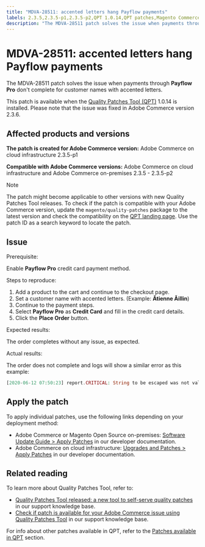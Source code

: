 ```yaml
---
title: "MDVA-28511: accented letters hang Payflow payments"
labels: 2.3.5,2.3.5-p1,2.3.5-p2,QPT 1.0.14,QPT patches,Magento Commerce,Magento Commerce Cloud,Quality Patches Tool,PayFlow Pro,accented letters,customer name,payment,on-premises,cloud infrastructure
description: "The MDVA-28511 patch solves the issue when payments through **Payflow Pro** don't complete for customer names with accented letters."
---
```


# MDVA-28511: accented letters hang Payflow payments

The MDVA-28511 patch solves the issue when payments through **Payflow Pro** don't complete for customer names with accented letters.

This patch is available when the [Quality Patches Tool (QPT)](https://devdocs.magento.com/guides/v2.4/comp-mgr/patching.html#mqp) 1.0.14 is installed. Please note that the issue was fixed in Adobe Commerce version 2.3.6.

## Affected products and versions

 **The patch is created for Adobe Commerce version:** Adobe Commerce on cloud infrastructure 2.3.5-p1

 **Compatible with Adobe Commerce versions:** Adobe Commerce on cloud infrastructure and Adobe Commerce on-premises 2.3.5 - 2.3.5-p2

>[!NOTE]
>
>The patch might become applicable to other versions with new Quality Patches Tool releases. To check if the patch is compatible with your Adobe Commerce version, update the `magento/quality-patches` package to the latest version and check the compatibility on the [QPT landing page](https://devdocs.magento.com/quality-patches/tool.html#patch-grid). Use the patch ID as a search keyword to locate the patch.

## Issue

 <span class="wysiwyg-underline">Prerequisite</span>:

Enable **Payflow Pro** credit card payment method.

 <span class="wysiwyg-underline">Steps to reproduce</span>:

1. Add a product to the cart and continue to the checkout page.
1. Set a customer name with accented letters. (Example: **Ãtienne Ãillin**)
1. Continue to the payment steps.
1. Select **Payflow Pro** as **Credit Card** and fill in the credit card details.
1. Click the **Place Order** button.

 <span class="wysiwyg-underline">Expected results</span>:

The order completes without any issue, as expected.

 <span class="wysiwyg-underline">Actual results</span>:

The order does not complete and logs will show a similar error as this example:

```php
[2020-06-12 07:50:23] report.CRITICAL: String to be escaped was not valid UTF-8 or could not be converted: �?tienne �?illini [] []
```

## Apply the patch

To apply individual patches, use the following links depending on your deployment method:

* Adobe Commerce or Magento Open Source on-premises: [Software Update Guide > Apply Patches](https://devdocs.magento.com/guides/v2.4/comp-mgr/patching/mqp.html) in our developer documentation.
* Adobe Commerce on cloud infrastructure: [Upgrades and Patches > Apply Patches](https://devdocs.magento.com/cloud/project/project-patch.html) in our developer documentation.

## Related reading

To learn more about Quality Patches Tool, refer to:

* [Quality Patches Tool released: a new tool to self-serve quality patches](https://support.magento.com/hc/en-us/articles/360047139492) in our support knowledge base.
* [Check if patch is available for your Adobe Commerce issue using Quality Patches Tool](https://support.magento.com/hc/en-us/articles/360047125252) in our support knowledge base.

For info about other patches available in QPT, refer to the [Patches available in QPT](https://support.magento.com/hc/en-us/sections/360010506631-Patches-available-in-MQP-tool-) section.